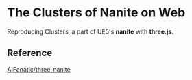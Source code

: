 # The Clusters of Nanite on Web

Reproducing Clusters, a part of UE5's **nanite** with **three.js**.

## Reference

[AIFanatic/three-nanite](https://github.com/AIFanatic/three-nanite)
